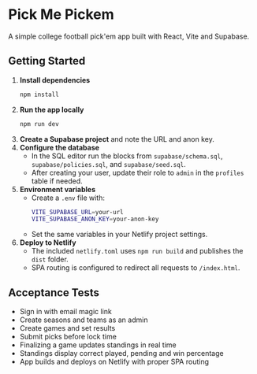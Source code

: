 # Pick Me Pickem

A simple college football pick'em app built with React, Vite and Supabase.

## Getting Started

1. **Install dependencies**
   ```bash
   npm install
   ```
2. **Run the app locally**
   ```bash
   npm run dev
   ```
3. **Create a Supabase project** and note the URL and anon key.
4. **Configure the database**
   - In the SQL editor run the blocks from `supabase/schema.sql`, `supabase/policies.sql`, and `supabase/seed.sql`.
   - After creating your user, update their role to `admin` in the `profiles` table if needed.
5. **Environment variables**
   - Create a `.env` file with:
     ```bash
     VITE_SUPABASE_URL=your-url
     VITE_SUPABASE_ANON_KEY=your-anon-key
     ```
   - Set the same variables in your Netlify project settings.
6. **Deploy to Netlify**
   - The included `netlify.toml` uses `npm run build` and publishes the `dist` folder.
   - SPA routing is configured to redirect all requests to `/index.html`.

## Acceptance Tests

- Sign in with email magic link
- Create seasons and teams as an admin
- Create games and set results
- Submit picks before lock time
- Finalizing a game updates standings in real time
- Standings display correct played, pending and win percentage
- App builds and deploys on Netlify with proper SPA routing
